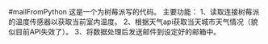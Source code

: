 #mailFromPython
这是一个为树莓派写的代码。
主要功能：
1、读取连接树莓派的温度传感器以获取当前室内温度。
2、根据天气api获取当天城市天气情况（貌似目前API失效了）。
3、将数据处理后发送邮件到设定好的邮箱中。
